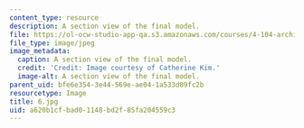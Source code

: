 ```yaml
---
content_type: resource
description: A section view of the final model.
file: https://ol-ocw-studio-app-qa.s3.amazonaws.com/courses/4-104-architecture-studio-intentions-spring-2005/a620b1cfbad01148bd2f85fa204559c3_6.jpg
file_type: image/jpeg
image_metadata:
  caption: A section view of the final model.
  credit: 'Credit: Image courtesy of Catherine Kim.'
  image-alt: A section view of the final model.
parent_uid: bfe6e354-3e44-569e-ae04-1a533d89fc2b
resourcetype: Image
title: 6.jpg
uid: a620b1cf-bad0-1148-bd2f-85fa204559c3
---
```


